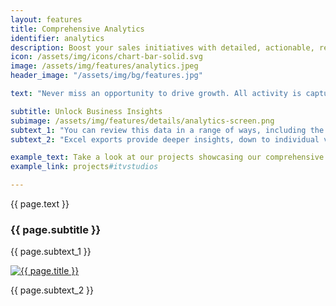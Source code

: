 ```yaml
---
layout: features
title: Comprehensive Analytics
identifier: analytics
description: Boost your sales initiatives with detailed, actionable, real-time analytics. Review in MediaStore, or delivered to your current CRM or third party analysis tools. 
icon: /assets/img/icons/chart-bar-solid.svg
image: /assets/img/features/analytics.jpeg
header_image: "/assets/img/bg/features.jpg"

text: "Never miss an opportunity to drive growth. All activity is captured fast using metrics which can be reviewed for any time range and filtered granularly for a full profile of metrics includes log-in, page views, video screening, duration, downloads and more. We track registered users as well as external email addresses and even the IP of those who haven’t signed up to your system, so you can review every single click."

subtitle: Unlock Business Insights
subimage: /assets/img/features/details/analytics-screen.png
subtext_1: "You can review this data in a range of ways, including the MediaStore dashboard, weekly email reports, or delivered directly to your CRM or analytics tool. Review our one-stop dashboards for a glance at overall activity and the most viewed titles and videos, or dive into deep links to any object's dedicated analytics page in order to review activity more specifically - e.g. which titles a specific user viewed or who watched the most minutes of a specific screener." 
subtext_2: "Excel exports provide deeper insights, down to individual view traces, for further offline analysis and processing. Sign up for the platform's analytics reports for a weekly email summarizing key activity, including week-on-week trends. For a more specific view of activity made by clients who are allocated to a specific sales agent, a separate email report is available, as well as an optional spreadsheet attachment of video views segmenting clients by responsible sales agent. Integrate with your current CRM systems like Salesforce or third-party services like Google Analytics or Hotjar via our advanced APIs."

example_text: Take a look at our projects showcasing our comprehensive analytics
example_link: projects#itvstudios

---
```


<div class="row">
    <div class="col-md-12">
        <div class="service-details mb-40">
            <p>{{ page.text }}</p>
        </div>
    </div>
</div>
<div class="row">
    <div class="col-xl-6 col-lg-12">
        <div class="service-details mb-40">
            <h3>{{ page.subtitle }}</h3>
            <p>{{ page.subtext_1 }}</p>
        </div>
    </div>
    <div class="col-xl-6 col-lg-12">
        <div class="s-details-img mb-30">
          <a href="{{ page.subimage }}" class="view">
            <img src="{{ page.subimage }}" class="border" alt="{{ page.title }}">  
          </a>
        </div>
    </div>
</div>
<div class="row">
    <div class="col-md-12">
        <div class="service-details mb-40">
            <p>{{ page.subtext_2 }}</p>
        </div>
    </div>
</div>
